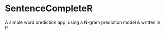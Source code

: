 # SentenceCompleteR
A simple word prediction app, using a N-gram prediction model &amp; written in R
